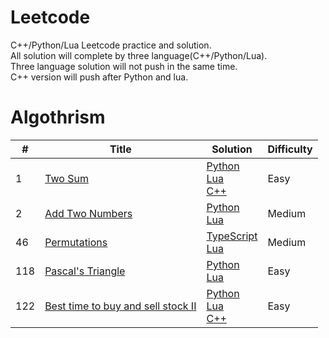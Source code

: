 # Leetcode
C++/Python/Lua Leetcode practice and solution.  
All solution will complete by three language(C++/Python/Lua).  
Three language solution will not push in the same time.  
C++ version will push after Python and lua.

# Algothrism
  
#|Title|Solution| Difficulty
---|---|---|-------|
1|[Two Sum](https://leetcode.com/problems/two-sum/)|[Python](./algothrism/1_TwoSum/PythonSolution.py)<br/>[Lua](./algothrism/1_TwoSum/LuaSolution.lua)<br/>[C++](./algothrism/1_TwoSum/CppSolution.cpp)| Easy 
2|[Add Two Numbers](https://leetcode.com/problems/add-two-numbers/)|[Python](./algothrism/2_AddTwoNumbers/PythonSolution.py)<br/>[Lua](./algothrism/2_AddTwoNumbers/LuaSolution.lua)| Medium  
46|[Permutations](https://leetcode.com/problems/permutations/)|[TypeScript](./algothrism/46_Permutations/TypeScriptSolution.ts)<br/>[Lua](./algothrism/46_Permutations/LuaSolution.lua)| Medium  
118|[Pascal's Triangle](https://leetcode.com/problems/pascals-triangle/)|[Python](./algothrism/118_PascalTriangle/PythonSolution.py)<br/>[Lua](./algothrism/118_PascalTriangle/LuaSolution.lua)| Easy  
122|[Best time to buy and sell stock II](https://leetcode.com/problems/best-time-to-buy-and-sell-stock-ii/)|[Python](./algothrism/122_BTBS/PythonSolution.py)<br/>[Lua](./algothrism/122_BTBS/LuaSolution.lua)<br/>[C++](./algothrism/122_BTBS/CppSolution.cpp)| Easy 

